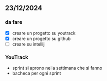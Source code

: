## 23/12/2024

### da fare 
- [x] creare un progetto su youtrack
- [x] creare un progetto su github
- [ ] creare su intellij

### YouTrack
- sprint si aprono nella settimana che si fanno
- bacheca per ogni sprint


